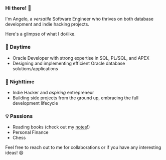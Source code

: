 ### Hi there! 👋

I'm Angelo, a *versatile* Software Engineer who thrives on both database development and indie hacking projects. 

Here's a glimpse of what I do/like.

### 💼 Daytime

- Oracle Developer with strong expertise in SQL, PL/SQL, and APEX
- Designing and implementing efficient Oracle database solutions/applications

### 🌙 Nighttime

- Indie Hacker and *aspiring* entrepreneur
- Building side projects from the ground up, embracing the full development lifecycle

### 💡 Passions
- Reading books (check out my [notes](https://github.com/astramieri/book-notes)!)
- Personal Finance
- Chess

Feel free to reach out to me for collaborations or if you have any interesting ideas! 😄


